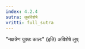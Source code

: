 ```yaml
---
index: 4.2.4
sutra: लुबविशेषे
vritti: full_sutra
---
```


"नक्षत्रेण युक्तः कालः" (इति) अविशेषे लुप् 